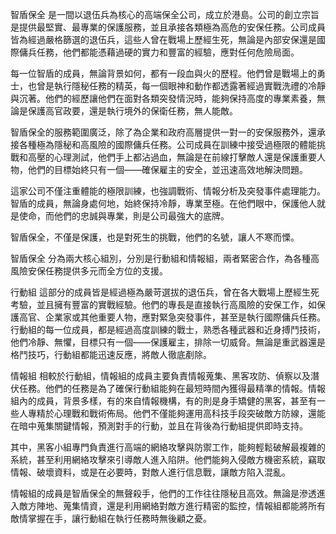 智盾保全 是一間以退伍兵為核心的高端保全公司，成立於港島。公司的創立宗旨是提供最堅實、最專業的保護服務，並且承接各類極為高危的安保任務。公司成員皆為經過嚴格篩選的退伍兵，這些人曾在戰場上歷經生死，無論是內部安保還是國際傭兵任務，他們都能憑藉過硬的實力和豐富的經驗，應對任何危險局面。

每一位智盾的成員，無論背景如何，都有一段血與火的歷程。他們曾是戰場上的勇士，也曾是執行隱秘任務的精英，每一個眼神和動作都透露著經過實戰洗禮的冷靜與沉著。他們的經歷讓他們在面對各類突發情況時，能夠保持高度的專業素養，無論是保護高官政要，還是執行境外的保衛任務，無人能敵。

智盾保全的服務範圍廣泛，除了為企業和政府高層提供一對一的安保服務外，還承接各種極為隱秘和高風險的國際傭兵任務。公司成員在訓練中接受過極限的體能挑戰和高壓的心理測試，他們手上都沾過血，無論是在前線打擊敵人還是保護重要人物，他們的目標始終只有一個——確保雇主的安全，並迅速高效地解決問題。

這家公司不僅注重體能的極限訓練，也強調戰術、情報分析及突發事件處理能力。智盾的成員，無論身處何地，始終保持冷靜，專業至極。在他們眼中，保護他人就是使命，而他們的忠誠與專業，則是公司最強大的底牌。

智盾保全，不僅是保護，也是對死生的挑戰，他們的名號，讓人不寒而慄。


智盾保全 分為兩大核心組別，分別是行動組和情報組，兩者緊密合作，為各種高風險安保任務提供多元而全方位的支援。

行動組
這部分的成員皆是經過極為嚴苛選拔的退伍兵，曾在各大戰場上歷經生死考驗，並且擁有豐富的實戰經驗。他們的專長是直接執行高風險的安保工作，如保護高官、企業家或其他重要人物，應對緊急突發事件，甚至是執行國際傭兵任務。行動組的每一位成員，都是經過高度訓練的戰士，熟悉各種武器和近身搏鬥技術，他們冷靜、無懼，目標只有一個——保護雇主，排除一切威脅。無論是重武器還是格鬥技巧，行動組都能迅速反應，將敵人徹底剷除。

情報組
相較於行動組，情報組的成員主要負責情報蒐集、黑客攻防、偵察以及潛伏任務。他們的任務是為了確保行動組能夠在最短時間內獲得最精準的情報。情報組內的成員，背景多樣，有的來自情報機構，有的則是身手矯健的黑客，甚至有一些人專精於心理戰和戰術佈局。他們不僅能夠運用高科技手段突破敵方防線，還能在暗中蒐集關鍵情報，預測對手的行動，並且在背後為行動組提供即時支持。

其中，黑客小組專門負責進行高端的網絡攻擊與防禦工作，能夠輕鬆破解最複雜的系統，甚至利用網絡攻擊來引導敵人進入陷阱。他們能夠入侵敵方機密系統，竊取情報、破壞資料，或是在必要時，對敵人進行信息戰，讓敵方陷入混亂。

情報組的成員是智盾保全的無聲殺手，他們的工作往往隱秘且高效。無論是滲透進入敵方陣地、蒐集情資，還是利用網絡對敵方進行精密的監控，情報組都能將所有敵情掌握在手，讓行動組在執行任務時無後顧之憂。